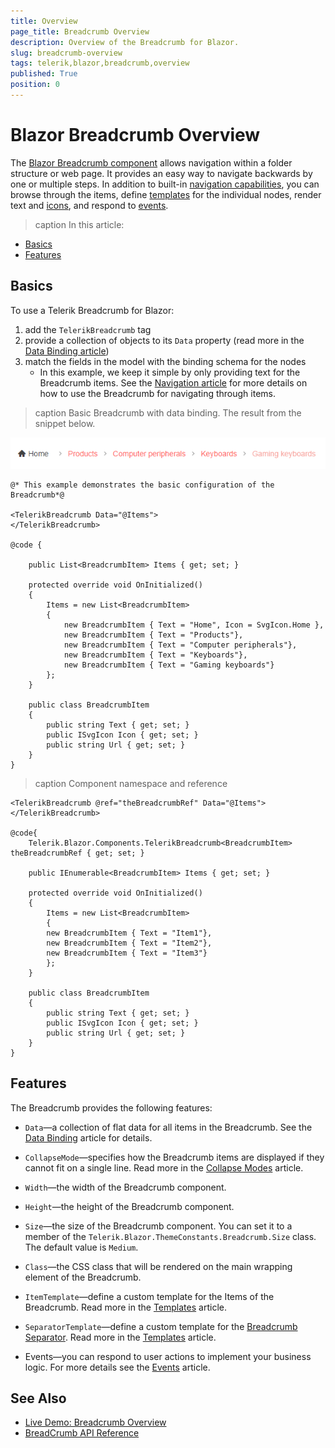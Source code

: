 ```yaml
---
title: Overview
page_title: Breadcrumb Overview
description: Overview of the Breadcrumb for Blazor.
slug: breadcrumb-overview
tags: telerik,blazor,breadcrumb,overview
published: True
position: 0
---
```


# Blazor Breadcrumb Overview

The <a href="https://www.telerik.com/blazor-ui/breadcrumb" target="_blank">Blazor Breadcrumb component</a> allows navigation within a folder structure or web page. It provides an easy way to navigate backwards by one or multiple steps. In addition to built-in [navigation capabilities](slug://breadcrumb-navigation), you can browse through the items, define [templates](slug://breadcrumb-templates) for the individual nodes, render text and [icons](slug://breadcrumb-icons), and respond to [events](slug://breadcrumb-events).

>caption In this article:

* [Basics](#basics)
* [Features](#features)


## Basics

To use a Telerik Breadcrumb for Blazor:

1. add the `TelerikBreadcrumb` tag
1. provide a collection of objects to its `Data` property (read more in the [Data Binding article](slug://breadcrumb-data-binding))
1. match the fields in the model with the binding schema for the nodes
    * In this example, we keep it simple by only providing text for the Breadcrumb items. See the [Navigation article](slug://breadcrumb-navigation) for more details on how to use the Breadcrumb for navigating through items.

>caption Basic Breadcrumb with data binding. The result from the snippet below.

![Breadcrumb for Blazor](images/breadcrumb-basic-example.png)

````RAZOR
@* This example demonstrates the basic configuration of the Breadcrumb*@

<TelerikBreadcrumb Data="@Items">
</TelerikBreadcrumb>

@code {

    public List<BreadcrumbItem> Items { get; set; }

    protected override void OnInitialized()
    {
        Items = new List<BreadcrumbItem>
        {
            new BreadcrumbItem { Text = "Home", Icon = SvgIcon.Home },
            new BreadcrumbItem { Text = "Products"},
            new BreadcrumbItem { Text = "Computer peripherals"},
            new BreadcrumbItem { Text = "Keyboards"},
            new BreadcrumbItem { Text = "Gaming keyboards"}
        };
    }

    public class BreadcrumbItem
    {
        public string Text { get; set; }
        public ISvgIcon Icon { get; set; }
        public string Url { get; set; }
    } 
}
````


>caption Component namespace and reference

````RAZOR
<TelerikBreadcrumb @ref="theBreadcrumbRef" Data="@Items">
</TelerikBreadcrumb>

@code{
    Telerik.Blazor.Components.TelerikBreadcrumb<BreadcrumbItem> theBreadcrumbRef { get; set; }

    public IEnumerable<BreadcrumbItem> Items { get; set; }

    protected override void OnInitialized()
    {
        Items = new List<BreadcrumbItem>
        {
        new BreadcrumbItem { Text = "Item1"},
        new BreadcrumbItem { Text = "Item2"},
        new BreadcrumbItem { Text = "Item3"}
        };
    }

    public class BreadcrumbItem
    {
        public string Text { get; set; }
        public ISvgIcon Icon { get; set; }
        public string Url { get; set; }
    }
}
````

## Features

The Breadcrumb provides the following features:

* `Data`&mdash;a collection of flat data for all items in the Breadcrumb. See the [Data Binding](slug://breadcrumb-data-binding) article for details.

* `CollapseMode`&mdash;specifies how the Breadcrumb items are displayed if they cannot fit on a single line. Read more in the [Collapse Modes](slug://breadcrumb-collapse-modes) article.

* `Width`&mdash;the width of the Breadcrumb component.

* `Height`&mdash;the height of the Breadcrumb component.

* `Size`&mdash;the size of the Breadcrumb component. You can set it to a member of the `Telerik.Blazor.ThemeConstants.Breadcrumb.Size` class. The default value is `Medium`.

* `Class`&mdash;the CSS class that will be rendered on the main wrapping element of the Breadcrumb.

* `ItemTemplate`&mdash;define a custom template for the Items of the Breadcrumb. Read more in the [Templates](slug://breadcrumb-templates) article.

* `SeparatorTemplate`&mdash;define a custom template for the [Breadcrumb Separator](slug://breadcrumb-separator). Read more in the [Templates](slug://breadcrumb-templates) article.

* Events&mdash;you can respond to user actions to implement your business logic. For more details see the [Events](slug://breadcrumb-events) article.

## See Also

* [Live Demo: Breadcrumb Overview](https://demos.telerik.com/blazor-ui/breadcrumb/overview)
* [BreadCrumb API Reference](slug://Telerik.Blazor.Components.TelerikBreadcrumb-1)
